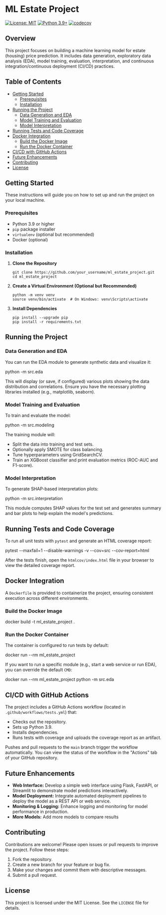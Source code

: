 # ML Estate Project

[![License: MIT](https://img.shields.io/badge/License-MIT-yellow.svg)](https://opensource.org/licenses/MIT)
[![Python 3.9+](https://img.shields.io/badge/python-3.9+-blue.svg)](https://www.python.org/downloads/release/python-390/)
[![codecov](https://codecov.io/gh/<your_username>/ml_estate_project/branch/main/graph/badge.svg?token=<your_token>)](https://codecov.io/gh/<your_username>/ml_estate_project)

## Overview

This project focuses on building a machine learning model for estate (housing) price prediction. It includes data generation, exploratory data analysis (EDA), model training, evaluation, interpretation, and continuous integration/continuous deployment (CI/CD) practices.

## Table of Contents

-   [Getting Started](#getting-started)
    -   [Prerequisites](#prerequisites)
    -   [Installation](#installation)
-   [Running the Project](#running-the-project)
    -   [Data Generation and EDA](#data-generation-and-eda)
    -   [Model Training and Evaluation](#model-training-and-evaluation)
    -   [Model Interpretation](#model-interpretation)
-   [Running Tests and Code Coverage](#running-tests-and-code-coverage)
-   [Docker Integration](#docker-integration)
    -   [Build the Docker Image](#build-the-docker-image)
    -   [Run the Docker Container](#run-the-docker-container)
-   [CI/CD with GitHub Actions](#cicd-with-github-actions)
-   [Future Enhancements](#future-enhancements)
-   [Contributing](#contributing)
-   [License](#license)

## Getting Started

These instructions will guide you on how to set up and run the project on your local machine.

### Prerequisites

-   Python 3.9 or higher
-   `pip` package installer
-   `virtualenv` (optional but recommended)
-   Docker (optional)

### Installation

1.  **Clone the Repository**

    ```
    git clone https://github.com/your_username/ml_estate_project.git
    cd ml_estate_project
    ```

2.  **Create a Virtual Environment (Optional but Recommended)**

    ```
    python -m venv venv
    source venv/bin/activate  # On Windows: venv\Scripts\activate
    ```

3.  **Install Dependencies**

    ```
    pip install --upgrade pip
    pip install -r requirements.txt
    ```

## Running the Project

### Data Generation and EDA

You can run the EDA module to generate synthetic data and visualize it:

python -m src.eda


This will display (or save, if configured) various plots showing the data distribution and correlations.  Ensure you have the necessary plotting libraries installed (e.g., matplotlib, seaborn).

### Model Training and Evaluation

To train and evaluate the model:

python -m src.modeling


The training module will:

*   Split the data into training and test sets.
*   Optionally apply SMOTE for class balancing.
*   Tune hyperparameters using GridSearchCV.
*   Train an XGBoost classifier and print evaluation metrics (ROC-AUC and F1-score).

### Model Interpretation

To generate SHAP-based interpretation plots:

python -m src.interpretation


This module computes SHAP values for the test set and generates summary and bar plots to help explain the model's predictions.

## Running Tests and Code Coverage

To run all unit tests with `pytest` and generate an HTML coverage report:

pytest --maxfail=1 --disable-warnings -v --cov=src --cov-report=html


After the tests finish, open the `htmlcov/index.html` file in your browser to view the detailed coverage report.

## Docker Integration

A `Dockerfile` is provided to containerize the project, ensuring consistent execution across different environments.

### Build the Docker Image

docker build -t ml_estate_project .


### Run the Docker Container

The container is configured to run tests by default:


docker run --rm ml_estate_project


If you want to run a specific module (e.g., start a web service or run EDA), you can override the default `CMD`:


docker run --rm ml_estate_project python -m src.eda


## CI/CD with GitHub Actions

The project includes a GitHub Actions workflow (located in `.github/workflows/tests.yml`) that:

*   Checks out the repository.
*   Sets up Python 3.9.
*   Installs dependencies.
*   Runs tests with coverage and uploads the coverage report as an artifact.

Pushes and pull requests to the `main` branch trigger the workflow automatically.  You can view the status of the workflow in the "Actions" tab of your GitHub repository.

## Future Enhancements

*   **Web Interface:** Develop a simple web interface using Flask, FastAPI, or Streamlit to demonstrate model predictions interactively.
*   **Model Deployment:** Integrate automated deployment pipelines to deploy the model as a REST API or web service.
*   **Monitoring & Logging:** Enhance logging and monitoring for model performance in production.
*   **More Models:** Add more models to compare results

## Contributing

Contributions are welcome! Please open issues or pull requests to improve the project.  Follow these steps:

1.  Fork the repository.
2.  Create a new branch for your feature or bug fix.
3.  Make your changes and commit them with descriptive messages.
4.  Submit a pull request.

## License

This project is licensed under the MIT License. See the `LICENSE` file for details.
